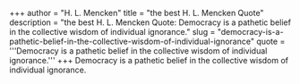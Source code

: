 +++
author = "H. L. Mencken"
title = "the best H. L. Mencken Quote"
description = "the best H. L. Mencken Quote: Democracy is a pathetic belief in the collective wisdom of individual ignorance."
slug = "democracy-is-a-pathetic-belief-in-the-collective-wisdom-of-individual-ignorance"
quote = '''Democracy is a pathetic belief in the collective wisdom of individual ignorance.'''
+++
Democracy is a pathetic belief in the collective wisdom of individual ignorance.
